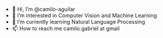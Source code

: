 - 👋 Hi, I’m @camilo-aguilar
- 👀 I’m interested in Computer Vision and Machine Learning
- 🌱 I’m currently learning Natural Language Processing
- 📫 How to reach me camilo.gabriel at gmail

<!---
camilo-aguilar/camilo-aguilar is a ✨ special ✨ repository because its `README.md` (this file) appears on your GitHub profile.
You can click the Preview link to take a look at your changes.
--->
